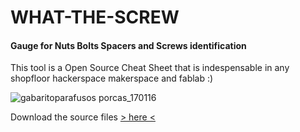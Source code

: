 # WHAT-THE-SCREW
#### Gauge for Nuts Bolts Spacers and Screws identification

This tool is a Open Source Cheat Sheet that is indespensable in any shopfloor hackerspace makerspace and fablab :)

![gabaritoparafusos porcas_170116](https://user-images.githubusercontent.com/11083514/49312583-7d7b1180-f4dc-11e8-8c32-009e101e07cc.png)

Download the source files [> here <](../source)

